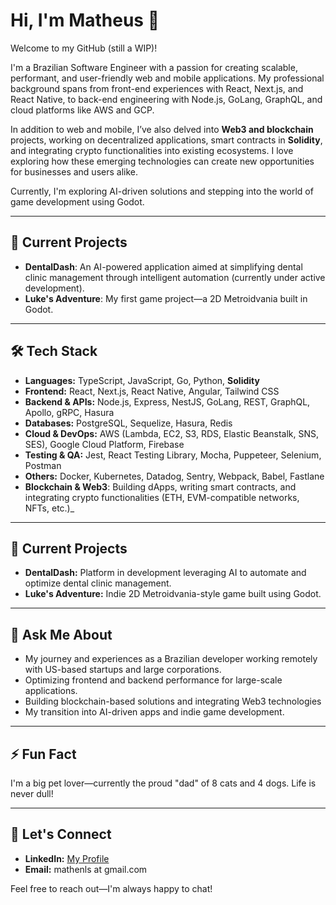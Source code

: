 # Hi, I'm Matheus 👋  
Welcome to my GitHub (still a WIP)!

I'm a Brazilian Software Engineer with a passion for creating scalable, performant, and user-friendly web and mobile applications. My professional background spans from front-end experiences with React, Next.js, and React Native, to back-end engineering with Node.js, GoLang, GraphQL, and cloud platforms like AWS and GCP.

In addition to web and mobile, I’ve also delved into **Web3 and blockchain** projects, working on decentralized applications, smart contracts in **Solidity**, and integrating crypto functionalities into existing ecosystems. I love exploring how these emerging technologies can create new opportunities for businesses and users alike.

Currently, I'm exploring AI-driven solutions and stepping into the world of game development using Godot.

---

## 🚀 Current Projects

- **DentalDash**: An AI-powered application aimed at simplifying dental clinic management through intelligent automation (currently under active development).
- **Luke's Adventure**: My first game project—a 2D Metroidvania built in Godot.

---

## 🛠️ Tech Stack

- **Languages:** TypeScript, JavaScript, Go, Python, **Solidity**
- **Frontend:** React, Next.js, React Native, Angular, Tailwind CSS
- **Backend & APIs:** Node.js, Express, NestJS, GoLang, REST, GraphQL, Apollo, gRPC, Hasura
- **Databases:** PostgreSQL, Sequelize, Hasura, Redis
- **Cloud & DevOps:** AWS (Lambda, EC2, S3, RDS, Elastic Beanstalk, SNS, SES), Google Cloud Platform, Firebase
- **Testing & QA:** Jest, React Testing Library, Mocha, Puppeteer, Selenium, Postman
- **Others:** Docker, Kubernetes, Datadog, Sentry, Webpack, Babel, Fastlane
- **Blockchain & Web3**: Building dApps, writing smart contracts, and integrating crypto functionalities (ETH, EVM-compatible networks, NFTs, etc.)_

---

## 📌 Current Projects

- **DentalDash:** Platform in development leveraging AI to automate and optimize dental clinic management.
- **Luke's Adventure:** Indie 2D Metroidvania-style game built using Godot.

---

## 💬 Ask Me About

- My journey and experiences as a Brazilian developer working remotely with US-based startups and large corporations.
- Optimizing frontend and backend performance for large-scale applications.
- Building blockchain-based solutions and integrating Web3 technologies
- My transition into AI-driven apps and indie game development.

---

## ⚡ Fun Fact

I'm a big pet lover—currently the proud "dad" of 8 cats and 4 dogs. Life is never dull!

---

## 🤝 Let's Connect

- **LinkedIn:** [My Profile](https://www.linkedin.com/in/matheus-lucas-870411a9)
- **Email:** mathenls at gmail.com

Feel free to reach out—I'm always happy to chat!
